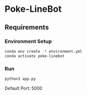 # Poke-LineBot
## Requirements
### Environment Setup
```bash
conda env create -f environment.yml
conda activate poke-linebot
```
### Run
```bash
python3 app.py
```

Default Port: 5000
